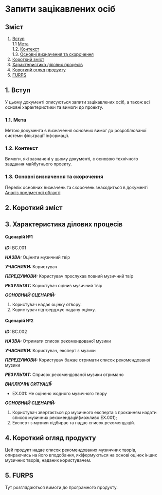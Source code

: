 # Запити зацікавлених осіб
 
## Зміст
   1. [Вступ](#l1)<br>
      1.1 [Мета](#l11)<br>
      1.2. [Контекст](#l12)<br>
      1.3. [Основні визначення та скорочення](#l13)<br>
   2. [Короткий зміст](#l2)<br>
   3. [Характеристика ділових процесів](#l3)<br>
   4. [Короткий огляд продукту](#l4)<br>
   5. [FURPS](#l5)<br>

   


## <a name="l1">1. Вступ</a>

У цьому документі описуються запити зацікавлених осіб, а також всі основні характеристики та вимоги до проекту.

### <a name="l11">1.1. Мета</a>

Метою документа є визначення основних вимог до розроблюваної системи фільтрації інформації.

### <a name="l12">1.2. Контекст</a>

Вимоги, які зазначені у цьому документі, є основою технічного завдання майбутнього проекту.


### <a name="l13">1.3. Основні визначення та скорочення</a>
Перелік основних визначень та скорочень знаходиться в документі [Аналіз предметної області](state-of-the-art.md)


## <a name="l2">2. Короткий зміст</a>


## <a name="l3">3. Характеристика ділових процесів</a>


#### Сценарій №1

***ID:*** BC.001
       
***НАЗВА:*** Оцінити музичний твір

***УЧАСНИКИ:*** Користувач

***ПЕРЕДУМОВИ:*** Користувач прослухав повний музичний твір 

***РЕЗУЛЬТАТ:*** Користувач оцінив музичний твір

***ОСНОВНИЙ СЦЕНАРІЙ:*** 
1. Користувач надає оцінку отвору.
2. Користувач підтверджує надану оцінку.


#### Сценарій №2

***ID:*** BC.002

***НАЗВА:*** Отримати список рекомендованої музики

***УЧАСНИКИ:*** Користувач, експерт з музики

***ПЕРЕДУМОВИ:*** Користувач бажає отримати список рекомендованої музики

***РЕЗУЛЬТАТ:*** Сприсок рекомендованої музики отримано

***ВИКЛЮЧНІ СИТУАЦІЇ:*** 
 - EX.001: Не оцінено жодного музичного твору

***ОСНОВНИЙ СЦЕНАРІЙ:***
1. Користувач звертається до музичного експерта з проханням надати список музичних рекомендацій(можливо EX.001);
2. Експерт з музики підбирає та надає список рекомендацій.

## <a name="l4">4. Короткий огляд продукту</a>

Цей продукт надає список рекомендованих музиччних творів, опираючись на його вподобання, якіформуються на основі оцінок інших музичних творів, наданих користувачем. 

## <a name="l5">5. FURPS</a>
Тут розглядаються вимоги до програмного продукту.
